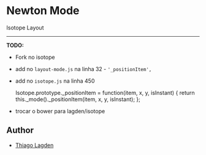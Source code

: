 Newton Mode
===========

Isotope Layout

---

**TODO:**

- Fork no isotope
- add no `layout-mode.js` na linha 32 - `'_positionItem',`
- add no `isotope.js` na linha 450

    Isotope.prototype._positionItem = function(item, x, y, isInstant) {
      return this._mode()._positionItem(item, x, y, isInstant);
    };

- trocar o bower para lagden/isotope


## Author

- [Thiago Lagden](https://github.com/lagden)
